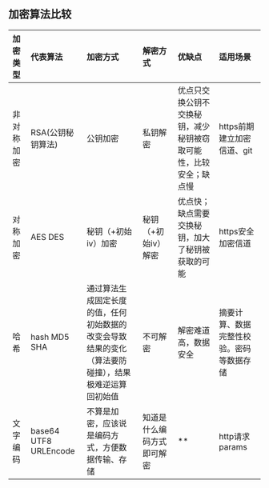 ## 加密算法比较

| 加密类型 | 代表算法 | 加密方式 | 解密方式 | 优缺点 |适用场景 |
| :- | :- | :- | :- | :- | :- |
| 非对称加密 | RSA(公钥秘钥算法) | 公钥加密 | 私钥解密 | 优点只交换公钥不交换秘钥，减少秘钥被窃取可能性，比较安全；缺点慢 | https前期建立加密信道、git 
| 对称加密 | AES DES | 秘钥（+初始iv）加密 | 秘钥（+初始iv）解密 | 优点快；缺点需要交换秘钥，加大了秘钥被获取的可能 | https安全加密信道
| 哈希 | hash MD5 SHA | 通过算法生成固定长度的值，任何初始数据的改变会导致结果的变化（算法要防碰撞），结果极难逆运算回初始值 | 不可解密 | 解密难道高，数据安全 | 摘要计算、数据完整性校验。密码等数据存储 
| 文字编码 | base64 UTF8 URLEncode | 不算是加密，应该说是编码方式，方便数据传输、存储 | 知道是什么编码方式即可解密 | ** | http请求params

